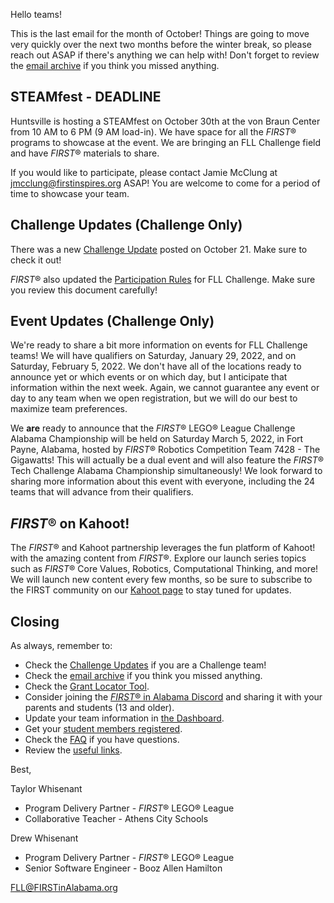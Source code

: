 Hello teams!

This is the last email for the month of October! Things are going to move very quickly over the next two months before the winter break, so please reach out ASAP if there's anything we can help with! Don't forget to review the [email archive](https://github.com/drewwhis/alabama-first-lego-league/tree/main/2021-2022/email-blasts) if you think you missed anything.


## STEAMfest - DEADLINE

Huntsville is hosting a STEAMfest on October 30th at the von Braun Center from 10 AM to 6 PM (9 AM load-in).  We have space for all the *FIRST*&reg; programs to showcase at the event. We are bringing an FLL Challenge field and have *FIRST*&reg; materials to share. 

If you would like to participate, please contact Jamie McClung at jmcclung@firstinspires.org ASAP! You are welcome to come for a period of time to showcase your team.


## Challenge Updates (Challenge Only)

There was a new [Challenge Update](https://firstinspiresst01.blob.core.windows.net/first-forward/fll-challenge/fll-challenge-cargo-connect-challenge-updates.pdf) posted on October 21. Make sure to check it out!

*FIRST*&reg; also updated the [Participation Rules](https://firstinspiresst01.blob.core.windows.net/first-forward/fll-challenge/fll-challenge-participation-rules.pdf) for FLL Challenge. Make sure you review this document carefully!


## Event Updates (Challenge Only)

We're ready to share a bit more information on events for FLL Challenge teams! We will have qualifiers on Saturday, January 29, 2022, and on Saturday, February 5, 2022. We don't have all of the locations ready to announce yet or which events or on which day, but I anticipate that information within the next week. Again, we cannot guarantee any event or day to any team when we open registration, but we will do our best to maximize team preferences.

We **are** ready to announce that the *FIRST*&reg; LEGO&reg; League Challenge Alabama Championship will be held on Saturday March 5, 2022, in Fort Payne, Alabama, hosted by *FIRST*&reg; Robotics Competition Team 7428 - The Gigawatts! This will actually be a dual event and will also feature the *FIRST*&reg; Tech Challenge Alabama Championship simultaneously! We look forward to sharing more information about this event with everyone, including the 24 teams that will advance from their qualifiers.


## *FIRST*&reg; on Kahoot!

The *FIRST*&reg; and Kahoot partnership leverages the fun platform of Kahoot! with the amazing content from *FIRST*&reg;. Explore our launch series topics such as *FIRST*&reg; Core Values, Robotics, Computational Thinking, and more! We will launch new content every few months, so be sure to subscribe to the FIRST community on our [Kahoot page](https://create.kahoot.it/profiles/0b0eb76a-6b8a-4a50-9072-a62671367368?__hstc=212927755.95ead16576a48ff687cdfafba6a4ccf8.1601384009345.1633697825895.1634049644078.387&__hssc=212927755.1.1634052941465&__hsfp=2536881187&hsCtaTracking=4077a84a-b962-4b02-ade7-8d934cfffb8e%7Cfaabb835-ef4e-4112-8a68-73e7877bc3c2) to stay tuned for updates.


## Closing

As always, remember to:
- Check the [Challenge Updates](https://firstinspiresst01.blob.core.windows.net/first-forward/fll-challenge/fll-challenge-cargo-connect-challenge-updates.pdf) if you are a Challenge team!
- Check the [email archive](https://github.com/drewwhis/alabama-first-lego-league/tree/main/2021-2022/email-blasts) if you think you missed anything.
- Check the [Grant Locator Tool](https://www.firstinspires.org/robotics/team-grants).
- Consider joining the [*FIRST*&reg; in Alabama Discord](http://discord.gg/7eyJvm3) and sharing it with your parents and students (13 and older).
- Update your team information in [the Dashboard](https://my.firstinspires.org/Dashboard/).
- Get your [student members registered](https://www.firstinspires.org/resource-library/youth-registration-system).
- Check the [FAQ](https://github.com/drewwhis/alabama-first-lego-league/wiki/Frequently-Asked-Questions) if you have questions.
- Review the [useful links](https://github.com/drewwhis/alabama-first-lego-league/wiki/Useful-Links).

Best,

Taylor Whisenant
- Program Delivery Partner - *FIRST*&reg; LEGO&reg; League
- Collaborative Teacher - Athens City Schools

Drew Whisenant
- Program Delivery Partner - *FIRST*&reg; LEGO&reg; League
- Senior Software Engineer - Booz Allen Hamilton

FLL@FIRSTinAlabama.org